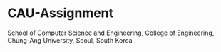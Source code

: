 # CAU-Assignment
School of Computer Science and Engineering, College of Engineering, Chung-Ang University, Seoul, South Korea
